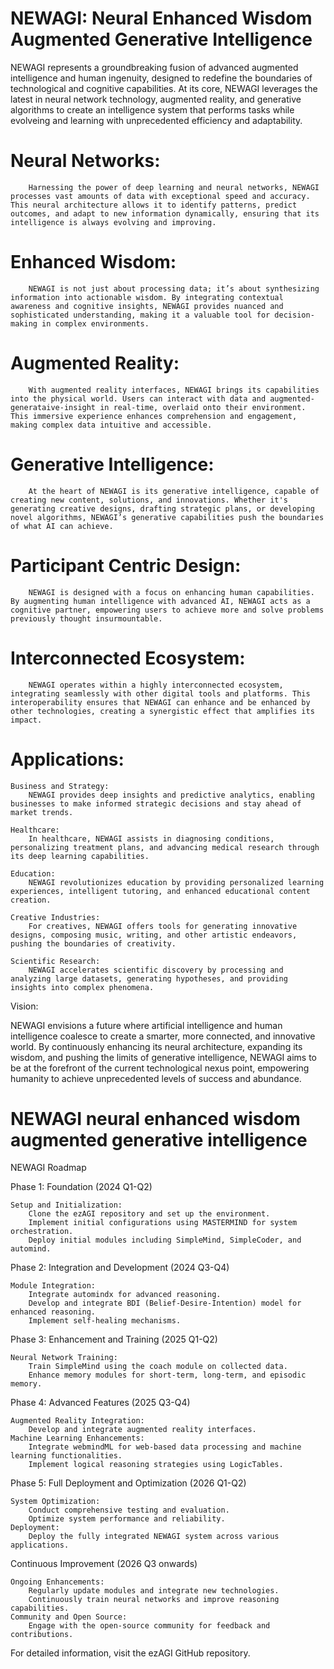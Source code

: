 # NEWAGI: Neural Enhanced Wisdom Augmented Generative Intelligence


NEWAGI represents a groundbreaking fusion of advanced augmented intelligence and human ingenuity, designed to redefine the boundaries of technological and cognitive capabilities. At its core, NEWAGI leverages the latest in neural network technology, augmented reality, and generative algorithms to create an intelligence system that performs tasks while evolveing and learning with unprecedented efficiency and adaptability.

#    Neural Networks:
        Harnessing the power of deep learning and neural networks, NEWAGI processes vast amounts of data with exceptional speed and accuracy. This neural architecture allows it to identify patterns, predict outcomes, and adapt to new information dynamically, ensuring that its intelligence is always evolving and improving.

#    Enhanced Wisdom:
        NEWAGI is not just about processing data; it’s about synthesizing information into actionable wisdom. By integrating contextual awareness and cognitive insights, NEWAGI provides nuanced and sophisticated understanding, making it a valuable tool for decision-making in complex environments.

#    Augmented Reality:
        With augmented reality interfaces, NEWAGI brings its capabilities into the physical world. Users can interact with data and augmented-generataive-insight in real-time, overlaid onto their environment. This immersive experience enhances comprehension and engagement, making complex data intuitive and accessible.

#    Generative Intelligence:
        At the heart of NEWAGI is its generative intelligence, capable of creating new content, solutions, and innovations. Whether it's generating creative designs, drafting strategic plans, or developing novel algorithms, NEWAGI’s generative capabilities push the boundaries of what AI can achieve.

#    Participant Centric Design:
        NEWAGI is designed with a focus on enhancing human capabilities. By augmenting human intelligence with advanced AI, NEWAGI acts as a cognitive partner, empowering users to achieve more and solve problems previously thought insurmountable.

#    Interconnected Ecosystem:
        NEWAGI operates within a highly interconnected ecosystem, integrating seamlessly with other digital tools and platforms. This interoperability ensures that NEWAGI can enhance and be enhanced by other technologies, creating a synergistic effect that amplifies its impact.

#     Applications:

    Business and Strategy:
        NEWAGI provides deep insights and predictive analytics, enabling businesses to make informed strategic decisions and stay ahead of market trends.

    Healthcare:
        In healthcare, NEWAGI assists in diagnosing conditions, personalizing treatment plans, and advancing medical research through its deep learning capabilities.

    Education:
        NEWAGI revolutionizes education by providing personalized learning experiences, intelligent tutoring, and enhanced educational content creation.

    Creative Industries:
        For creatives, NEWAGI offers tools for generating innovative designs, composing music, writing, and other artistic endeavors, pushing the boundaries of creativity.

    Scientific Research:
        NEWAGI accelerates scientific discovery by processing and analyzing large datasets, generating hypotheses, and providing insights into complex phenomena.

Vision:

NEWAGI envisions a future where artificial intelligence and human intelligence coalesce to create a smarter, more connected, and innovative world. By continuously enhancing its neural architecture, expanding its wisdom, and pushing the limits of generative intelligence, NEWAGI aims to be at the forefront of the current technological nexus point, empowering humanity to achieve unprecedented levels of success and abundance.


# NEWAGI neural enhanced wisdom augmented generative intelligence


NEWAGI Roadmap

Phase 1: Foundation (2024 Q1-Q2)

    Setup and Initialization:
        Clone the ezAGI repository and set up the environment.
        Implement initial configurations using MASTERMIND for system orchestration.
        Deploy initial modules including SimpleMind, SimpleCoder, and automind.

Phase 2: Integration and Development (2024 Q3-Q4)

    Module Integration:
        Integrate automindx for advanced reasoning.
        Develop and integrate BDI (Belief-Desire-Intention) model for enhanced reasoning.
        Implement self-healing mechanisms.

Phase 3: Enhancement and Training (2025 Q1-Q2)

    Neural Network Training:
        Train SimpleMind using the coach module on collected data.
        Enhance memory modules for short-term, long-term, and episodic memory.

Phase 4: Advanced Features (2025 Q3-Q4)

    Augmented Reality Integration:
        Develop and integrate augmented reality interfaces.
    Machine Learning Enhancements:
        Integrate webmindML for web-based data processing and machine learning functionalities.
        Implement logical reasoning strategies using LogicTables.

Phase 5: Full Deployment and Optimization (2026 Q1-Q2)

    System Optimization:
        Conduct comprehensive testing and evaluation.
        Optimize system performance and reliability.
    Deployment:
        Deploy the fully integrated NEWAGI system across various applications.

Continuous Improvement (2026 Q3 onwards)

    Ongoing Enhancements:
        Regularly update modules and integrate new technologies.
        Continuously train neural networks and improve reasoning capabilities.
    Community and Open Source:
        Engage with the open-source community for feedback and contributions.

For detailed information, visit the ezAGI GitHub repository.
